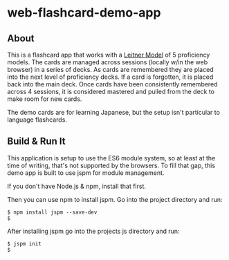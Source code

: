 # web-flashcard-demo-app

## About
This is a flashcard app that works with a [Leitner Model](https://en.wikipedia.org/wiki/Leitner_system) of 5 proficiency models. The cards are managed across sessions (locally w/in the web browser) in a series of decks. As cards are remembered they are placed into the next level of proficiency decks. If a card is forgotten, it is placed back into the main deck. Once cards have been consistently remembered across 4 sessions, it is considered mastered and pulled from the deck to make room for new cards.

The demo cards are for learning Japanese, but the setup isn't particular to language flashcards. 

## Build & Run It
This application is setup to use the ES6 module system, so at least at the time of writing, that's not supported by the browsers.  To fill that gap, this demo app is built to use jspm for module management. 

If you don't have Node.js & npm, install that first. 

Then you can use npm to install jspm. Go into the project directory and run:
```
$ npm install jspm --save-dev
$
```

After installing jspm go into the projects js directory and run:
```
$ jspm init
$
```
